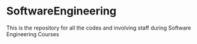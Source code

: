 # SoftwareEngineering
This is the repository for all the codes and involving staff during Software Engineering Courses

